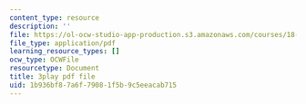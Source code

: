 ```yaml
---
content_type: resource
description: ''
file: https://ol-ocw-studio-app-production.s3.amazonaws.com/courses/18-086-mathematical-methods-for-engineers-ii-spring-2006/1b936bf87a6f79081f5b9c5eeacab715_ZPmBMd6OZeQ.pdf
file_type: application/pdf
learning_resource_types: []
ocw_type: OCWFile
resourcetype: Document
title: 3play pdf file
uid: 1b936bf8-7a6f-7908-1f5b-9c5eeacab715
---
```

